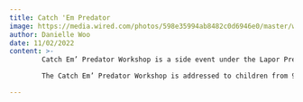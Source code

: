 ```yaml
---
title: Catch 'Em Predator
image: https://media.wired.com/photos/598e35994ab8482c0d6946e0/master/w_2240,c_limit/phonepicutres-TA.jpghttps://media.wired.com/photos/598e35994ab8482c0d6946e0/master/w_2240,c_limit/phonepicutres-TA.jpg
author: Danielle Woo
date: 11/02/2022
content: >-
        Catch Em’ Predator Workshop is a side event under the Lapor Predator initiative (link to LP page) to promote dialogue about online safety and better equip the participants in dealing with potential and existing threats. Aware of the need of integrating comprehensive and age appropriate sexual education that addresses cultural aspects of the digital world like consent, notions of privacy and sexting, MAU has developed specific content for each targeted age group. The workshop is free of charge as we aim to elevate as many beneficiaries as we can when it comes to online safety.

        The Catch Em’ Predator Workshop is addressed to children from 9 to 13 years old, teenagers from 14 to 18 years old and young adults from 18 to 30 years old, including children and youth from the refugee and stateless groups and from the B40 community. It is conducted on a bi-weekly basis starting from June 2021 till December 2021.

---
```


    